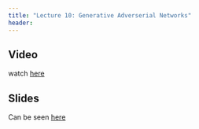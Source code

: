 ```yaml
---
title: "Lecture 10: Generative Adverserial Networks"
header:
---
```



## Video

watch [here](https://panoptotech.cloud.panopto.eu/Panopto/Pages/Viewer.aspx?id=e92d5557-2a68-4047-bd55-b1c600aaf5ca)

## Slides

Can be seen [here](https://www.dropbox.com/scl/fi/bf5og1lzpg9iptwx0661e/236781_lec10.pptx?rlkey=kj1h4k82g4cte229ngopr8mh3&st=b9vd04mf&dl=0)

